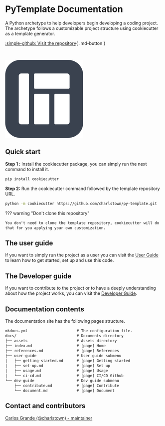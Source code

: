 # **PyTemplate Documentation**

A Python archetype to help developers begin developing a coding project. The archetype follows a customizable project structure using cookiecutter as a template generator.

[:simple-github: Visit the repository](https://github.com/charlstown/py-template.git){ .md-button }

</br>

![Project logo](assets/logo.png)


## Quick start

**Step 1 :** Install the cookiecutter package, you can simply run the next command to install it.

``` bash
pip install cookiecutter
```

**Step 2:** Run the cookiecutter command followed by the template repository URL.

```bash
python -m cookiecutter https://github.com/charlstown/py-template.git
```

??? warning "Don't clone this repository"

    You don't need to clone the template repository, cookiecutter will do that for you applying your own customization.


## The user guide

If you want to simply run the project as a user you can visit the [User Guide](https://charlstown.github.io/py-template/user-guide/getting-started/) to learn how to get started, set up and use this code.


## The Developer guide

If you want to contribute to the project or to have a deeply understanding about how the project works, you can visit the [Developer Guide](https://charlstown.github.io/py-template/dev-guide/contribute/).


## Documentation contents

The documentation site has the following pages structure.

```
mkdocs.yml                      # The configuration file.
docs/                           # Documents directory
├── assets                      # Assets directory
├── index.md                    # [page] Home
├── references.md               # [page] References
├── user-guide                  # User guide submenu
│   ├── getting-started.md      # [page] Getting started
│   ├── set-up.md               # [page] Set up
│   ├── usage.md                # [page] Usage             
│   └── ci-cd.md                # [page] CI/CD Github
└── dev-guide                   # Dev guide submenu
    ├── contribute.md           # [page] Contribute
    └── document.md             # [page] Document
```


## Contact and contributors

[Carlos Grande (@charlstown) - maintainer](https://github.com/charlstown)